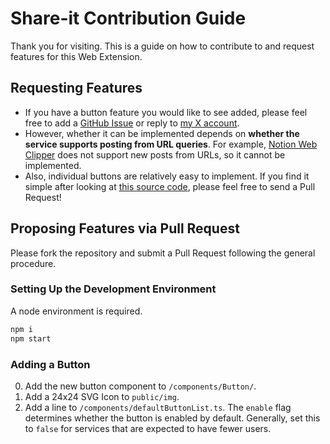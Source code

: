 # Share-it Contribution Guide

Thank you for visiting. This is a guide on how to contribute to and request features for this Web Extension.

## Requesting Features
- If you have a button feature you would like to see added, please feel free to add a [GitHub Issue](https://github.com/psephopaiktes/share-it/issues/new) or reply to [my X account](https://x.com/psephopaiktes).
- However, whether it can be implemented depends on **whether the service supports posting from URL queries**. For example, [Notion Web Clipper](https://www.notion.com/web-clipper) does not support new posts from URLs, so it cannot be implemented.
- Also, individual buttons are relatively easy to implement. If you find it simple after looking at [this source code](https://github.com/psephopaiktes/share-it/blob/main/components/Button/HackerNews.vue), please feel free to send a Pull Request!

## Proposing Features via Pull Request

Please fork the repository and submit a Pull Request following the general procedure.

### Setting Up the Development Environment

A node environment is required.

```zsh
npm i
npm start
```

### Adding a Button
0. Add the new button component to `/components/Button/`.
0. Add a 24x24 SVG Icon to `public/img`.
0. Add a line to `/components/defaultButtonList.ts`. The `enable` flag determines whether the button is enabled by default. Generally, set this to `false` for services that are expected to have fewer users.
